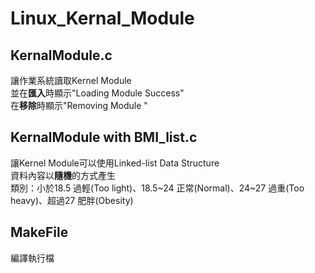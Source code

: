 # Linux_Kernal_Module
## KernalModule.c
讓作業系統讀取Kernel Module  
並在**匯入**時顯示"Loading Module Success"  
在**移除**時顯示"Removing Module "  
  
## KernalModule with BMI_list.c
讓Kernel Module可以使用Linked-list Data Structure  
資料內容以**隨機**的方式產生  
類別：小於18.5 過輕(Too light)、18.5~24 正常(Normal)、24~27 過重(Too heavy)、超過27 肥胖(Obesity)

## MakeFile
編譯執行檔  



